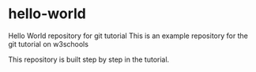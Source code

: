 # hello-world
Hello World repository for git tutorial 
This is an example repository for the git tutorial on w3schools

This repository is built step by step in the tutorial.